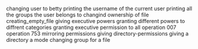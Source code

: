 changing user to betty
printing the username of the current user
printing all the groups the user belongs to
changind ownership of file
creating_empty_file
giving executive powers
granting different powers to diffrent categories
granting executive permission to all
operation 007
operation 753
mirroring permissions
giving directory-permissions
giving a directory a mode
changing group for a file
